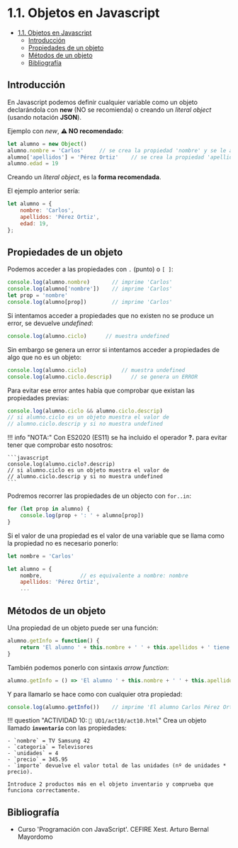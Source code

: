 # 1.1. Objetos en Javascript

- [1.1. Objetos en Javascript](#11-objetos-en-javascript)
  - [Introducción](#introducción)
  - [Propiedades de un objeto](#propiedades-de-un-objeto)
  - [Métodos de un objeto](#métodos-de-un-objeto)
  - [Bibliografía](#bibliografía)


## Introducción

En Javascript podemos definir cualquier variable como un objeto declarándola con **new** (NO se recomienda) o creando un _literal object_ (usando notación **JSON**).

Ejemplo con _new_, **⚠️ NO recomendado**:

```js linenums="1" 
let alumno = new Object()
alumno.nombre = 'Carlos'     // se crea la propiedad 'nombre' y se le asigna un valor
alumno['apellidos'] = 'Pérez Ortiz'    // se crea la propiedad 'apellidos'
alumno.edad = 19
```

Creando un _literal object_, es la **forma recomendada**.

El ejemplo anterior sería:

```js linenums="1"
let alumno = {
    nombre: 'Carlos',
    apellidos: 'Pérez Ortiz',
    edad: 19,
};
```

## Propiedades de un objeto

Podemos acceder a las propiedades con `.` (punto) o `[ ]`:

```js linenums="1"
console.log(alumno.nombre)       // imprime 'Carlos'
console.log(alumno['nombre'])    // imprime 'Carlos'
let prop = 'nombre'
console.log(alumno[prop])        // imprime 'Carlos'
```

Si intentamos acceder a propiedades que no existen no se produce un error, se devuelve _undefined_:

```javascript
console.log(alumno.ciclo)      // muestra undefined
```

Sin embargo se genera un error si intentamos acceder a propiedades de algo que no es un objeto:

```javascript
console.log(alumno.ciclo)           // muestra undefined
console.log(alumno.ciclo.descrip)      // se genera un ERROR
```

Para evitar ese error antes había que comprobar que existan las propiedades previas:

```javascript
console.log(alumno.ciclo && alumno.ciclo.descrip)
// si alumno.ciclo es un objeto muestra el valor de 
// alumno.ciclo.descrip y si no muestra undefined
```

!!! info "NOTA:"
    Con ES2020 (ES11) se ha incluido el operador **?.** para evitar tener que comprobar esto nosotros:

    ```javascript
    console.log(alumno.ciclo?.descrip)
    // si alumno.ciclo es un objeto muestra el valor de 
    // alumno.ciclo.descrip y si no muestra undefined
    ```

Podremos recorrer las propiedades de un objecto con `for..in`:

```js linenums="1"
for (let prop in alumno) {
    console.log(prop + ': ' + alumno[prop])
}
```

Si el valor de una propiedad es el valor de una variable que se llama como la propiedad no es necesario ponerlo:

```js linenums="1"
let nombre = 'Carlos'

let alumno = {
    nombre,            // es equivalente a nombre: nombre
    apellidos: 'Pérez Ortiz',
    ...
```

## Métodos de un objeto

Una propiedad de un objeto puede ser una función:

```js linenums="1"
alumno.getInfo = function() {
    return 'El alumno ' + this.nombre + ' ' + this.apellidos + ' tiene ' + this.edad + 'años'
}
```

También podemos ponerlo con sintaxis _arrow function_:
```js linenums="1"
alumno.getInfo = () => 'El alumno ' + this.nombre + ' ' + this.apellidos + ' tiene ' + this.edad + 'años'
```

Y para llamarlo se hace como con cualquier otra propiedad:
```javascript
console.log(alumno.getInfo())    // imprime 'El alumno Carlos Pérez Ortíz tiene 19 años'
```

!!! question "ACTIVIDAD 10: `📂 UD1/act10/act10.html`"
    Crea un objeto llamado **`inventario`** con las propiedades:

    - `nombre` = TV Samsung 42
    - `categoria` = Televisores
    - `unidades` = 4
    - `precio` = 345.95
    - `importe` devuelve el valor total de las unidades (nº de unidades * precio).

    Introduce 2 productos más en el objeto inventario y comprueba que funciona correctamente.

## Bibliografía
* Curso 'Programación con JavaScript'. CEFIRE Xest. Arturo Bernal Mayordomo
